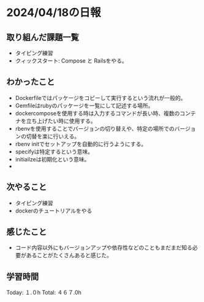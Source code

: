 # 2024/04/18の日報
## 取り組んだ課題一覧
* タイピング練習
* クィックスタート: Compose と Railsをやる。
## わかったこと
*  Dockerfileではパッケージをコピーして実行するという流れが一般的。
*  Gemfileはrubyのパッケージを一覧にして記述する場所。
*  dockercomposeを使用する時は入力するコマンドが長い時、複数のコンテナを立ち上げたい時に使用する。
*  rbenvを使用することでバージョンの切り替えや、特定の場所でのバージョンの切替を楽に行いえる。
*  rbenv initでセットアップを自動的に行うようにする。
*  specifyは特定するという意味。
*  initiailzeは初期化という意味。
*  
## 次やること
* タイピング練習
* dockerのチュートリアルをやる
## 感じたこと
*  コード内容以外にもバージョンアップや依存性などのこともまだまだ知る必要があることがたくさんあると感じた。
##  学習時間
Today: １.０h
Total: ４６７.0h
